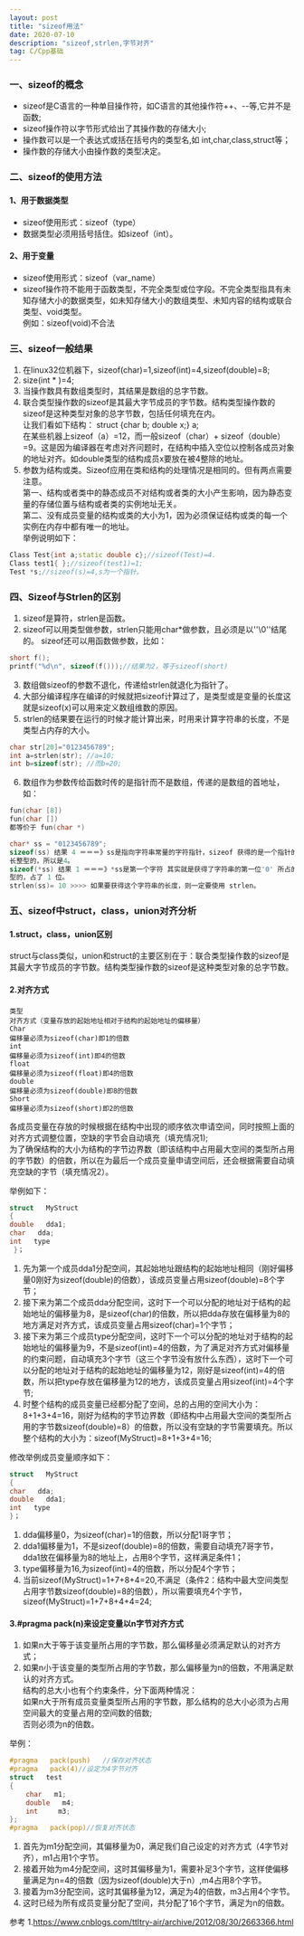 ```yaml
---
layout: post
title: "sizeof用法"
date: 2020-07-10
description: "sizeof,strlen,字节对齐"
tag: C/Cpp基础
---
```


### 一、sizeof的概念

* sizeof是C语言的一种单目操作符，如C语言的其他操作符++、--等,它并不是函数;
* sizeof操作符以字节形式给出了其操作数的存储大小;
* 操作数可以是一个表达式或括在括号内的类型名,如 int,char,class,struct等；
* 操作数的存储大小由操作数的类型决定。

### 二、sizeof的使用方法  

#### 1、用于数据类型  
* sizeof使用形式：sizeof（type）
* 数据类型必须用括号括住。如sizeof（int）。  

#### 2、用于变量
* sizeof使用形式：sizeof（var_name）
* sizeof操作符不能用于函数类型，不完全类型或位字段。不完全类型指具有未知存储大小的数据类型，如未知存储大小的数组类型、未知内容的结构或联合类型、void类型。  
例如：sizeof(void)不合法  

### 三、sizeof一般结果
1. 在linux32位机器下，sizeof(char)=1,sizeof(int)=4,sizeof(double)=8;  
2. size(int * )=4;  
3. 当操作数具有数组类型时，其结果是数组的总字节数。  
4. 联合类型操作数的sizeof是其最大字节成员的字节数。结构类型操作数的sizeof是这种类型对象的总字节数，包括任何填充在内。  
让我们看如下结构：
struct {char b; double x;} a;  
在某些机器上sizeof（a）=12，而一般sizeof（char）+ sizeof（double）=9。这是因为编译器在考虑对齐问题时，在结构中插入空位以控制各成员对象的地址对齐。如double类型的结构成员x要放在被4整除的地址。  
5. 参数为结构或类。Sizeof应用在类和结构的处理情况是相同的。但有两点需要注意。  
第一、结构或者类中的静态成员不对结构或者类的大小产生影响，因为静态变量的存储位置与结构或者类的实例地址无关。  
第二、没有成员变量的结构或类的大小为1，因为必须保证结构或类的每一个实例在内存中都有唯一的地址。  
举例说明如下：  
```C++
Class Test{int a;static double c};//sizeof(Test)=4.
Class test1{ };//sizeof(test1)=1;
Test *s;//sizeof(s)=4,s为一个指针。
```    

### 四、Sizeof与Strlen的区别  
1. sizeof是算符，strlen是函数。  
2. sizeof可以用类型做参数，strlen只能用char*做参数，且必须是以''\0''结尾的。
sizeof还可以用函数做参数，比如：  
```C++
short f();
printf("%d\n", sizeof(f()));//结果为2，等于sizeof(short)
```  
3. 数组做sizeof的参数不退化，传递给strlen就退化为指针了。  
4. 大部分编译程序在编译的时候就把sizeof计算过了，是类型或是变量的长度这就是sizeof(x)可以用来定义数组维数的原因。  
5. strlen的结果要在运行的时候才能计算出来，时用来计算字符串的长度，不是类型占内存的大小。  
```C++
char str[20]="0123456789";
int a=strlen(str); //a=10;
int b=sizeof(str); //而b=20;
```  
6. 数组作为参数传给函数时传的是指针而不是数组，传递的是数组的首地址，如：  
```C++
fun(char [8])
fun(char [])
都等价于 fun(char *)
```  
```C++
char* ss = "0123456789";
sizeof(ss) 结果 4 ＝＝＝》ss是指向字符串常量的字符指针，sizeof 获得的是一个指针的之所占的空间,应该是
长整型的，所以是4。
sizeof(*ss) 结果 1 ＝＝＝》*ss是第一个字符 其实就是获得了字符串的第一位'0' 所占的内存空间，是char类
型的，占了 1 位。
strlen(ss)= 10 >>>> 如果要获得这个字符串的长度，则一定要使用 strlen。
```  

### 五、sizeof中struct，class，union对齐分析
#### 1.struct，class，union区别  
struct与class类似，union和struct的主要区别在于：联合类型操作数的sizeof是其最大字节成员的字节数。结构类型操作数的sizeof是这种类型对象的总字节数。  
#### 2.对齐方式
```
类型  
对齐方式（变量存放的起始地址相对于结构的起始地址的偏移量）  
Char  
偏移量必须为sizeof(char)即1的倍数  
int  
偏移量必须为sizeof(int)即4的倍数  
float  
偏移量必须为sizeof(float)即4的倍数  
double  
偏移量必须为sizeof(double)即8的倍数  
Short  
偏移量必须为sizeof(short)即2的倍数
```  
各成员变量在存放的时候根据在结构中出现的顺序依次申请空间，同时按照上面的对齐方式调整位置，空缺的字节会自动填充（填充情况1);  
为了确保结构的大小为结构的字节边界数（即该结构中占用最大空间的类型所占用的字节数）的倍数，所以在为最后一个成员变量申请空间后，还会根据需要自动填充空缺的字节（填充情况2）。  

举例如下：
```C++
struct   MyStruct  
{  
double   dda1;  
char   dda;  
int   type  
 }；  
```
1. 先为第一个成员dda1分配空间，其起始地址跟结构的起始地址相同（刚好偏移量0刚好为sizeof(double)的倍数），该成员变量占用sizeof(double)=8个字节；  
2. 接下来为第二个成员dda分配空间，这时下一个可以分配的地址对于结构的起始地址的偏移量为8，是sizeof(char)的倍数，所以把dda存放在偏移量为8的地方满足对齐方式，该成员变量占用sizeof(char)=1个字节；  
3. 接下来为第三个成员type分配空间，这时下一个可以分配的地址对于结构的起始地址的偏移量为9，不是sizeof(int)=4的倍数，为了满足对齐方式对偏移量的约束问题，自动填充3个字节（这三个字节没有放什么东西），这时下一个可以分配的地址对于结构的起始地址的偏移量为12，刚好是sizeof(int)=4的倍数，所以把type存放在偏移量为12的地方，该成员变量占用sizeof(int)=4个字节;
4. 时整个结构的成员变量已经都分配了空间，总的占用的空间大小为：8+1+3+4=16，刚好为结构的字节边界数（即结构中占用最大空间的类型所占用的字节数sizeof(double)=8）的倍数，所以没有空缺的字节需要填充。所以整个结构的大小为：sizeof(MyStruct)=8+1+3+4=16;

修改举例成员变量顺序如下：
```C++
struct   MyStruct  
{  
char   dda;  
double   dda1;      
int   type  
}；
```  
1. dda偏移量0，为sizeof(char)=1的倍数，所以分配1哥字节；  
2. dda1偏移量为1，不是sizeof(double)=8的倍数，需要自动填充7哥字节，dda1放在偏移量为8的地址上，占用8个字节，这样满足条件1；
3. type偏移量为16,为sizeof(int)=4的倍数，所以分配4个字节；  
4. 当前sizeof(MyStruct)=1+7+8+4=20,不满足（条件2：结构中最大空间类型占用字节数sizeof(double)=8的倍数），所以需要填充4个字节，sizeof(MyStruct)=1+7+8+4+4=24;  

#### 3.#pragma   pack(n)来设定变量以n字节对齐方式  
1. 如果n大于等于该变量所占用的字节数，那么偏移量必须满足默认的对齐方式；  
2. 如果n小于该变量的类型所占用的字节数，那么偏移量为n的倍数，不用满足默认的对齐方式。  
结构的总大小也有个约束条件，分下面两种情况：  
如果n大于所有成员变量类型所占用的字节数，那么结构的总大小必须为占用空间最大的变量占用的空间数的倍数;  
否则必须为n的倍数。  

举例：
```C++
#pragma   pack(push)   //保存对齐状态  
#pragma   pack(4)//设定为4字节对齐  
struct   test  
{  
    char   m1;  
    double   m4;  
    int     m3;  
};  
#pragma   pack(pop)//恢复对齐状态
```  
1. 首先为m1分配空间，其偏移量为0，满足我们自己设定的对齐方式（4字节对齐），m1占用1个字节。  
2. 接着开始为m4分配空间，这时其偏移量为1，需要补足3个字节，这样使偏移量满足为n=4的倍数（因为sizeof(double)大于n）,m4占用8个字节。  
3. 接着为m3分配空间，这时其偏移量为12，满足为4的倍数，m3占用4个字节。  
4. 这时已经为所有成员变量分配了空间，共分配了16个字节，满足为n的倍数。  

参考
1.https://www.cnblogs.com/ttltry-air/archive/2012/08/30/2663366.html
